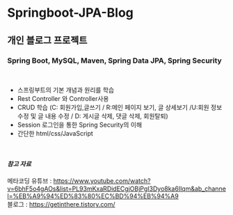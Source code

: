 # Springboot-JPA-Blog

## 개인 블로그 프로젝트

### Spring Boot, MySQL, Maven, Spring Data JPA, Spring Security
<br>

- 스프링부트의 기본 개념과 원리를 학습
- Rest Controller 와 Controller사용
- CRUD 학습 (C: 회원가입,글쓰기 / R:메인 페이지 보기, 글 상세보기 /U:회원 정보 수정 및 글 내용 수정 / D: 게시글 삭제, 댓글 삭제, 회원탈퇴)
- Session 로그인을 통한 Spring Security의 이해
- 간단한 html/css/JavaScript
<br>

#### *참고 자료*
메타코딩 유튜브 : https://www.youtube.com/watch?v=6bhF5o4gAOs&list=PL93mKxaRDidECgjOBjPgI3Dyo8ka6Ilqm&ab_channel=%EB%A9%94%ED%83%80%EC%BD%94%EB%94%A9
<br>
블로그 : https://getinthere.tistory.com/
